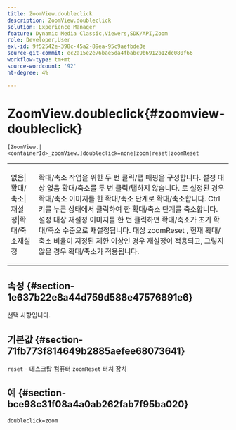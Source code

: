 ```yaml
---
title: ZoomView.doubleclick
description: ZoomView.doubleclick
solution: Experience Manager
feature: Dynamic Media Classic,Viewers,SDK/API,Zoom
role: Developer,User
exl-id: 9f52542e-398c-45a2-89ea-95c9aefbde3e
source-git-commit: ec2a15e2e76bae5da4fbabc9b6912b12dc080f66
workflow-type: tm+mt
source-wordcount: '92'
ht-degree: 4%

---
```


# ZoomView.doubleclick{#zoomview-doubleclick}

`[ZoomView.|<containerId>_zoomView.]doubleclick=none|zoom|reset|zoomReset`

<table id="table_E314540D347D47699C04EB80D20C0721"> 
 <tbody> 
  <tr> 
   <td colname="col1"> <p> <span class="codeph"> 없음|확대/축소|재설정|확대/축소재설정 </span> </p> </td> 
   <td colname="col2"> <p> 확대/축소 작업을 위한 두 번 클릭/탭 매핑을 구성합니다. 설정 대상 <span class="codeph"> 없음 </span> 확대/축소를 두 번 클릭/탭하지 않습니다. 로 설정된 경우 <span class="codeph"> 확대/축소 </span> 이미지를 한 확대/축소 단계로 확대/축소합니다. Ctrl 키를 누른 상태에서 클릭하여 한 확대/축소 단계를 축소합니다. 설정 대상 <span class="codeph"> 재설정 </span> 이미지를 한 번 클릭하면 확대/축소가 초기 확대/축소 수준으로 재설정됩니다. 대상 <span class="codeph"> zoomReset </span>, 현재 확대/축소 비율이 지정된 제한 이상인 경우 재설정이 적용되고, 그렇지 않은 경우 확대/축소가 적용됩니다. </p> </td> 
  </tr> 
 </tbody> 
</table>

## 속성 {#section-1e637b22e8a44d759d588e47576891e6}

선택 사항입니다.

## 기본값 {#section-71fb773f814649b2885aefee68073641}

`reset` - 데스크탑 컴퓨터 `zoomReset` 터치 장치

## 예 {#section-bce98c31f08a4a0ab262fab7f95ba020}

`doubleclick=zoom`
